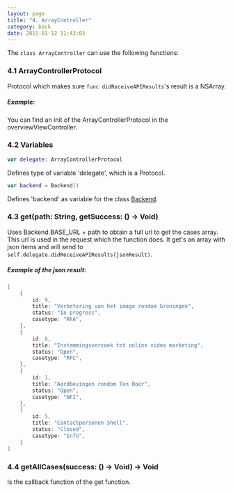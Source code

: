 ```yaml
---
layout: page
title: "4. ArrayController"
category: back
date: 2015-01-12 11:43:03
---
```


The `class ArrayController` can use the following functions:

### 4.1 ArrayControllerProtocol
Protocol which makes sure `func didReceiveAPIResults`'s result is a NSArray.

##### Example:
You can find an init of the ArrayControllerProtocol in the overviewViewController.

### 4.2 Variables
```swift
var delegate: ArrayControllerProtocol
```
Defines type of variable 'delegate', which is a Protocol.

```swift
var backend = Backend()
```
Defines 'backend' as variable for the class [Backend](../back/backend-introduction.html).

### 4.3 get(path: String, getSuccess: () -> Void)
Uses Backend.BASE_URL + path to obtain a full url to get the cases array. This url is used in the request which the function does. It get's an array with json items and will send to `self.delegate.didReceiveAPIResults(jsonResult)`.

##### Example of the json result:
```swift
[
    {
        id: 9,
        title: "Verbetering van het imago rondom Groningen",
        status: "In progress",
        casetype: "RFA",
    },
    {
        id: 8,
        title: "Instemmingsverzoek tot online video marketing",
        status: "Open",
        casetype: "RFC",
    },
    {
        id: 1,
        title: "Aardbevingen rondom Ten Boer",
        status: "Open",
        casetype: "NFI",
    },
    {
        id: 5,
        title: "Contactpersonen Shell",
        status: "Closed",
        casetype: "Info",
    }
]
```

### 4.4 getAllCases(success: () -> Void) -> Void
Is the callback function of the get function.


